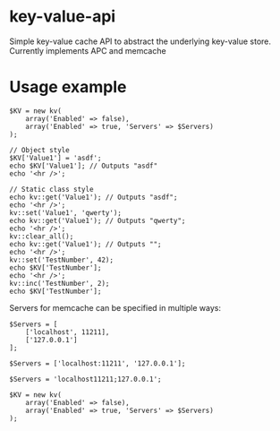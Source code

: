 key-value-api
=============

Simple key-value cache API to abstract the underlying key-value store. Currently implements APC and memcache

Usage example
=============

    $KV = new kv(
    	array('Enabled' => false),
		array('Enabled' => true, 'Servers' => $Servers)
    );

    // Object style
    $KV['Value1'] = 'asdf';
    echo $KV['Value1']; // Outputs "asdf"
    echo '<hr />';

    // Static class style
    echo kv::get('Value1'); // Outputs "asdf";
    echo '<hr />';
    kv::set('Value1', 'qwerty');
    echo kv::get('Value1'); // Outputs "qwerty";
    echo '<hr />';
    kv::clear_all();
    echo kv::get('Value1'); // Outputs "";
    echo '<hr />';
    kv::set('TestNumber', 42);
    echo $KV['TestNumber'];
    echo '<hr />';
    kv::inc('TestNumber', 2);
    echo $KV['TestNumber'];

Servers for memcache can be specified in multiple ways:

    $Servers = [
        ['localhost', 11211],
        ['127.0.0.1']
    ];

    $Servers = ['localhost:11211', '127.0.0.1'];

    $Servers = 'localhost11211;127.0.0.1';

    $KV = new kv(
    	array('Enabled' => false),
		array('Enabled' => true, 'Servers' => $Servers)
    );
